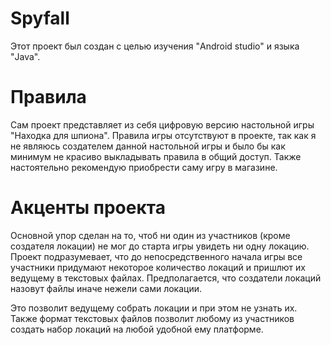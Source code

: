 # Spyfall
Этот проект был создан с целью изучения "Android studio" и языка "Java".
# Правила
Сам проект представляет из себя цифровую версию настольной игры "Находка для шпиона". Правила игры отсутствуют в проекте, так как я не являюсь создателем данной настольной игры и было бы как минимум не красиво выкладывать правила в общий доступ.
Также настоятельно рекомендую приобрести саму игру в магазине.
# Акценты проекта
Основной упор сделан на то, чтоб ни один из участников (кроме создателя локации) не мог до старта игры увидеть ни одну локацию.
Проект подразумевает, что до непосредственного начала игры все участники придумают некоторое количество локаций и пришлют их ведущему в текстовых файлах. Предполагается, что создатели локаций назовут файлы иначе нежели сами локации.

Это позволит ведущему собрать локации и при этом не узнать их.
Также формат текстовых файлов позволит любому из участников создать набор локаций на любой удобной ему платформе.
